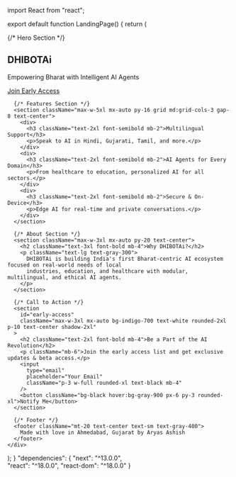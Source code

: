 import React from "react";

export default function LandingPage() {
  return (
    <div className="min-h-screen bg-gradient-to-br from-slate-900 to-gray-800 text-white px-6 py-10">
      {/* Hero Section */}
      <section className="text-center max-w-4xl mx-auto py-20">
        <h1 className="text-5xl font-bold mb-4">DHIBOTAi</h1>
        <p className="text-xl mb-6">Empowering Bharat with Intelligent AI Agents</p>
        <a
          href="#early-access"
          className="bg-indigo-600 hover:bg-indigo-700 text-white px-6 py-3 rounded-2xl shadow-xl text-lg"
        >
          Join Early Access
        </a>
      </section>

      {/* Features Section */}
      <section className="max-w-5xl mx-auto py-16 grid md:grid-cols-3 gap-8 text-center">
        <div>
          <h3 className="text-2xl font-semibold mb-2">Multilingual Support</h3>
          <p>Speak to AI in Hindi, Gujarati, Tamil, and more.</p>
        </div>
        <div>
          <h3 className="text-2xl font-semibold mb-2">AI Agents for Every Domain</h3>
          <p>From healthcare to education, personalized AI for all sectors.</p>
        </div>
        <div>
          <h3 className="text-2xl font-semibold mb-2">Secure & On-Device</h3>
          <p>Edge AI for real-time and private conversations.</p>
        </div>
      </section>

      {/* About Section */}
      <section className="max-w-3xl mx-auto py-20 text-center">
        <h2 className="text-3xl font-bold mb-4">Why DHIBOTAi?</h2>
        <p className="text-lg text-gray-300">
          DHIBOTAi is building India's first Bharat-centric AI ecosystem focused on real-world needs of local
          industries, education, and healthcare with modular, multilingual, and ethical AI agents.
        </p>
      </section>

      {/* Call to Action */}
      <section
        id="early-access"
        className="max-w-3xl mx-auto bg-indigo-700 text-white rounded-2xl p-10 text-center shadow-2xl"
      >
        <h2 className="text-2xl font-bold mb-4">Be a Part of the AI Revolution</h2>
        <p className="mb-6">Join the early access list and get exclusive updates & beta access.</p>
        <input
          type="email"
          placeholder="Your Email"
          className="p-3 w-full rounded-xl text-black mb-4"
        />
        <button className="bg-black hover:bg-gray-900 px-6 py-3 rounded-xl">Notify Me</button>
      </section>

      {/* Footer */}
      <footer className="mt-20 text-center text-sm text-gray-400">
        Made with love in Ahmedabad, Gujarat by Aryas Ashish
      </footer>
    </div>
  );
}
"dependencies": {
  "next": "^13.0.0",     
  "react": "^18.0.0",
  "react-dom": "^18.0.0"
}

